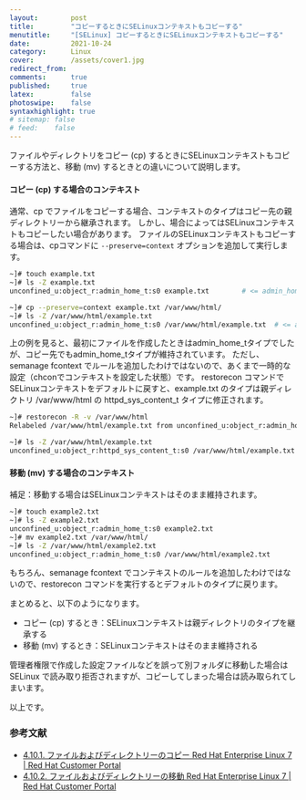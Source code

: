 ```yaml
---
layout:        post
title:         "コピーするときにSELinuxコンテキストもコピーする"
menutitle:     "[SELinux] コピーするときにSELinuxコンテキストもコピーする"
date:          2021-10-24
category:      Linux
cover:         /assets/cover1.jpg
redirect_from:
comments:      true
published:     true
latex:         false
photoswipe:    false
syntaxhighlight: true
# sitemap: false
# feed:    false
---
```


ファイルやディレクトリをコピー (cp) するときにSELinuxコンテキストもコピーする方法と、移動 (mv) するときとの違いについて説明します。

#### コピー (cp) する場合のコンテキスト

通常、cp でファイルをコピーする場合、コンテキストのタイプはコピー先の親ディレクトリーから継承されます。
しかし、場合によってはSELinuxコンテキストもコピーしたい場合があります。
ファイルのSELinuxコンテキストもコピーする場合は、cpコマンドに `--preserve=context` オプションを追加して実行します。
```bash
~]# touch example.txt
~]# ls -Z example.txt
unconfined_u:object_r:admin_home_t:s0 example.txt        # <= admin_home_tタイプが付与される

~]# cp --preserve=context example.txt /var/www/html/
~]# ls -Z /var/www/html/example.txt
unconfined_u:object_r:admin_home_t:s0 /var/www/html/example.txt  # <= admin_home_tタイプのままコピーされた
```
上の例を見ると、最初にファイルを作成したときはadmin_home_tタイプでしたが、コピー先でもadmin_home_tタイプが維持されています。
ただし、semanage fcontext でルールを追加したわけではないので、あくまで一時的な設定（chconでコンテキストを設定した状態）です。
restorecon コマンドでSELinuxコンテキストをデフォルトに戻すと、example.txt のタイプは親ディレクトリ /var/www/html の httpd_sys_content_t タイプに修正されます。
```bash
~]# restorecon -R -v /var/www/html
Relabeled /var/www/html/example.txt from unconfined_u:object_r:admin_home_t:s0 to unconfined_u:object_r:httpd_sys_content_t:s0

~]# ls -Z /var/www/html/example.txt
unconfined_u:object_r:httpd_sys_content_t:s0 /var/www/html/example.txt
```

#### 移動 (mv) する場合のコンテキスト
補足：移動する場合はSELinuxコンテキストはそのまま維持されます。
```bash
~]# touch example2.txt
~]# ls -Z example2.txt
unconfined_u:object_r:admin_home_t:s0 example2.txt
~]# mv example2.txt /var/www/html/
~]# ls -Z /var/www/html/example2.txt
unconfined_u:object_r:admin_home_t:s0 /var/www/html/example2.txt
```
もちろん、semanage fcontext でコンテキストのルールを追加したわけではないので、restorecon コマンドを実行するとデフォルトのタイプに戻ります。

まとめると、以下のようになります。
- コピー (cp) するとき：SELinuxコンテキストは親ディレクトリのタイプを継承する
- 移動 (mv) するとき：SELinuxコンテキストはそのまま維持される

管理者権限で作成した設定ファイルなどを誤って別フォルダに移動した場合は SELinux で読み取り拒否されますが、コピーしてしまった場合は読み取られてしまいます。

以上です。

### 参考文献

- [4.10.1. ファイルおよびディレクトリーのコピー Red Hat Enterprise Linux 7 \| Red Hat Customer Portal](https://access.redhat.com/documentation/ja-jp/red_hat_enterprise_linux/7/html/selinux_users_and_administrators_guide/sect-security-enhanced_linux-working_with_selinux-maintaining_selinux_labels_#sect-Security-Enhanced_Linux-Maintaining_SELinux_Labels_-Copying_Files_and_Directories)
- [4.10.2. ファイルおよびディレクトリーの移動 Red Hat Enterprise Linux 7 \| Red Hat Customer Portal](https://access.redhat.com/documentation/ja-jp/red_hat_enterprise_linux/7/html/selinux_users_and_administrators_guide/sect-security-enhanced_linux-working_with_selinux-maintaining_selinux_labels_#sect-Security-Enhanced_Linux-Maintaining_SELinux_Labels_-Moving_Files_and_Directories)
